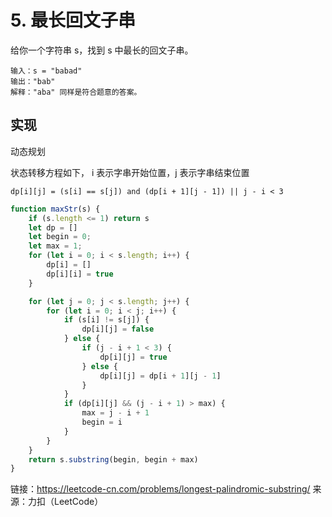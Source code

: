 # 5. 最长回文子串

给你一个字符串 s，找到 s 中最长的回文子串。
```
输入：s = "babad"
输出："bab"
解释："aba" 同样是符合题意的答案。
```


## 实现

动态规划

状态转移方程如下， i 表示字串开始位置，j 表示字串结束位置

```
dp[i][j] = (s[i] == s[j]) and (dp[i + 1][j - 1]) || j - i < 3
```

```js
function maxStr(s) {
    if (s.length <= 1) return s
    let dp = []
    let begin = 0;
    let max = 1;
    for (let i = 0; i < s.length; i++) {
        dp[i] = []
        dp[i][i] = true
    }

    for (let j = 0; j < s.length; j++) {
        for (let i = 0; i < j; i++) {
            if (s[i] != s[j]) {
                dp[i][j] = false
            } else {
                if (j - i + 1 < 3) {
                    dp[i][j] = true
                } else {
                    dp[i][j] = dp[i + 1][j - 1]
                }
            }
            if (dp[i][j] && (j - i + 1) > max) {
                max = j - i + 1
                begin = i
            }
        }
    }
    return s.substring(begin, begin + max)
}

```


链接：https://leetcode-cn.com/problems/longest-palindromic-substring/
来源：力扣（LeetCode）